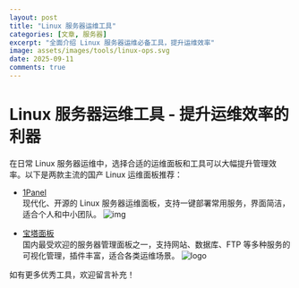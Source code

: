 ```yaml
---
layout: post
title: "Linux 服务器运维工具"
categories: [文章, 服务器]
excerpt: "全面介绍 Linux 服务器运维必备工具，提升运维效率"
image: assets/images/tools/linux-ops.svg
date: 2025-09-11
comments: true
---
```


# Linux 服务器运维工具 - 提升运维效率的利器

在日常 Linux 服务器运维中，选择合适的运维面板和工具可以大幅提升管理效率。以下是两款主流的国产 Linux 运维面板推荐：
- [1Panel](https://1panel.cn/)  
  现代化、开源的 Linux 服务器运维面板，支持一键部署常用服务，界面简洁，适合个人和中小团队。
  ![img](https://i.ibb.co/zWqH1Wgr/image.png)

- [宝塔面板](https://www.bt.cn/)  
  国内最受欢迎的服务器管理面板之一，支持网站、数据库、FTP 等多种服务的可视化管理，插件丰富，适合各类运维场景。
  ![logo](https://www.bt.cn/static/new/images/bt_video.gif)

如有更多优秀工具，欢迎留言补充！